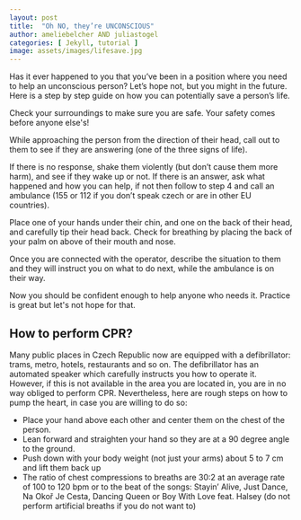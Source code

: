 ```yaml
---
layout: post
title:  "Oh NO, they’re UNCONSCIOUS"
author: ameliebelcher AND juliastogel
categories: [ Jekyll, tutorial ]
image: assets/images/lifesave.jpg
---
```

Has it ever happened to you that you’ve been in a position where you need to help an unconscious person? Let’s hope not, but you might in the future. Here is a step by step guide on how you can potentially save a person’s life. 

Check your surroundings to make sure you are safe. Your safety comes before anyone else's!

While approaching the person from the direction of their head, call out to them to see if they are answering (one of the three signs of life).

If there is no response,  shake them violently (but don’t cause them more harm), and see if they wake up or not. If there is an answer, ask what happened and how you can help, if not then follow to step 4 and call an ambulance (155 or 112 if you don’t speak czech or are in other EU countries). 

Place one of your hands under their chin, and one on the back of their head, and carefully tip their head back. Check for breathing by placing the back of your palm on above of their mouth and nose. 

Once you are connected with the operator, describe the situation to them and they will instruct you on what to do next, while the ambulance is on their way.

Now you should be confident enough to help anyone who needs it. Practice is great but let's not hope for that.

## How to perform CPR?

Many public places in Czech Republic now are equipped with a defibrillator: trams, metro, hotels, restaurants and so on. The defibrillator has an automated speaker which carefully instructs you how to operate it. However, if this is not available in the area you are located in, you are in no way obliged to perform CPR. Nevertheless, here are rough steps on how to pump the heart, in case you are willing to do so:
- Place your hand above each other and center them on the chest of the person.
- Lean forward and straighten your hand so they are at a 90 degree angle to the ground.
- Push down with your body weight (not just your arms) about 5 to 7 cm and lift them back up
- The ratio of chest compressions to breaths are 30:2 at an average rate of 100 to 120 bpm or to the beat of the songs: Stayin’ Alive, Just Dance, Na Okoř Je Cesta, Dancing Queen or Boy With Love feat. Halsey (do not perform artificial breaths if you do not want to)
